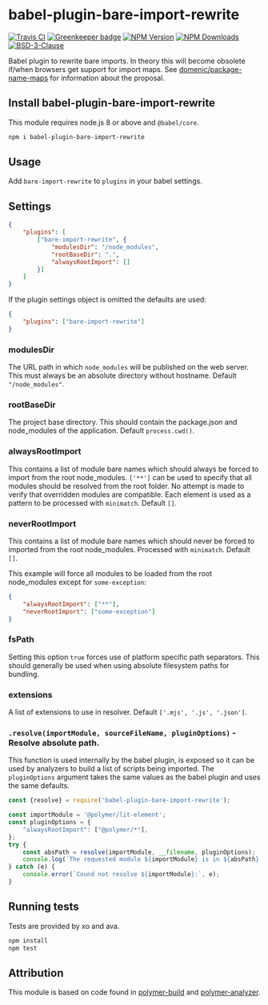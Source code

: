 # babel-plugin-bare-import-rewrite

[![Travis CI][travis-image]][travis-url]
[![Greenkeeper badge][gk-image]](https://greenkeeper.io/)
[![NPM Version][npm-image]][npm-url]
[![NPM Downloads][downloads-image]][downloads-url]
[![BSD-3-Clause][license-image]](LICENSE)

Babel plugin to rewrite bare imports.  In theory this will become obsolete if/when
browsers get support for import maps.  See [domenic/package-name-maps] for information
about the proposal.

## Install babel-plugin-bare-import-rewrite

This module requires node.js 8 or above and `@babel/core`.

```sh
npm i babel-plugin-bare-import-rewrite
```

## Usage

Add `bare-import-rewrite` to `plugins` in your babel settings.

## Settings

```json
{
	"plugins": [
		["bare-import-rewrite", {
			"modulesDir": "/node_modules",
			"rootBaseDir": ".",
			"alwaysRootImport": []
		}]
	]
}
```

If the plugin settings object is omitted the defaults are used:
```json
{
	"plugins": ["bare-import-rewrite"]
}
```

### modulesDir

The URL path in which `node_modules` will be published on the web server. This
must always be an absolute directory without hostname.  Default `"/node_modules"`.

### rootBaseDir

The project base directory.  This should contain the package.json and node_modules
of the application.  Default `process.cwd()`.

### alwaysRootImport

This contains a list of module bare names which should always be forced to import from
the root node_modules.  `['**']` can be used to specify that all modules should be
resolved from the root folder.  No attempt is made to verify that overridden modules
are compatible.  Each element is used as a pattern to be processed with `minimatch`.
Default `[]`.

### neverRootImport

This contains a list of module bare names which should never be forced to imported
from the root node_modules.  Processed with `minimatch`.  Default `[]`.

This example will force all modules to be loaded from the root node_modules except
for `some-exception`:
```json
{
	"alwaysRootImport": ["**"],
	"neverRootImport": ["some-exception"]
}
```

### fsPath

Setting this option `true` forces use of platform specific path separators.  This
should generally be used when using absolute filesystem paths for bundling.

### extensions

A list of extensions to use in resolver. Default `['.mjs', '.js', '.json']`.

### `.resolve(importModule, sourceFileName, pluginOptions)` - Resolve absolute path.

This function is used internally by the babel plugin, is exposed so it can be used
by analyzers to build a list of scripts being imported.  The `pluginOptions` argument
takes the same values as the babel plugin and uses the same defaults.

```js
const {resolve} = require('babel-plugin-bare-import-rewrite');

const importModule = '@polymer/lit-element';
const pluginOptions = {
	"alwaysRootImport": ["@polymer/*"],
};
try {
	const absPath = resolve(importModule, __filename, pluginOptions);
	console.log(`The requested module ${importModule} is in ${absPath}.`);
} catch (e) {
	console.error(`Cound not resolve ${importModule}:`, e);
}
```

## Running tests

Tests are provided by xo and ava.

```sh
npm install
npm test
```

## Attribution

This module is based on code found in [polymer-build] and [polymer-analyzer].

[npm-image]: https://img.shields.io/npm/v/babel-plugin-bare-import-rewrite.svg
[npm-url]: https://npmjs.org/package/babel-plugin-bare-import-rewrite
[travis-image]: https://travis-ci.org/cfware/babel-plugin-bare-import-rewrite.svg?branch=master
[travis-url]: https://travis-ci.org/cfware/babel-plugin-bare-import-rewrite
[gk-image]: https://badges.greenkeeper.io/cfware/babel-plugin-bare-import-rewrite.svg
[downloads-image]: https://img.shields.io/npm/dm/babel-plugin-bare-import-rewrite.svg
[downloads-url]: https://npmjs.org/package/babel-plugin-bare-import-rewrite
[license-image]: https://img.shields.io/npm/l/babel-plugin-bare-import-rewrite.svg
[domenic/package-name-maps]: https://github.com/domenic/package-name-maps/
[polymer-analyzer]: https://github.com/Polymer/tools/blob/219ab4f3f9f8773e75f8c6181109e8966082b9af/packages/analyzer/src/javascript/resolve-specifier-node.ts
[polymer-build]: https://github.com/Polymer/tools/blob/219ab4f3f9f8773e75f8c6181109e8966082b9af/packages/build/src/babel-plugin-bare-specifiers.ts
